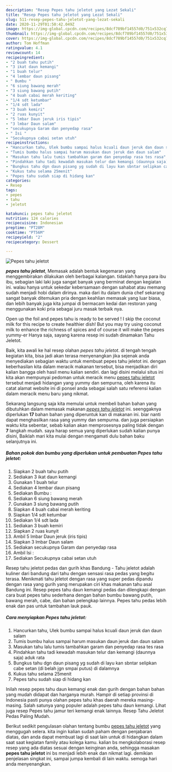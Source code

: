 ```yaml
---
description: "Resep Pepes tahu jeletot yang Lezat Sekali"
title: "Resep Pepes tahu jeletot yang Lezat Sekali"
slug: 511-resep-pepes-tahu-jeletot-yang-lezat-sekali
date: 2020-11-29T01:50:42.049Z
image: https://img-global.cpcdn.com/recipes/8dcf789bf14557d0/751x532cq70/pepes-tahu-jeletot-foto-resep-utama.jpg
thumbnail: https://img-global.cpcdn.com/recipes/8dcf789bf14557d0/751x532cq70/pepes-tahu-jeletot-foto-resep-utama.jpg
cover: https://img-global.cpcdn.com/recipes/8dcf789bf14557d0/751x532cq70/pepes-tahu-jeletot-foto-resep-utama.jpg
author: Tom Hoffman
ratingvalue: 4.1
reviewcount: 14
recipeingredient:
- "2 buah tahu putih"
- "3 ikat daun kemangi"
- "1 buah telur"
- "4 lembar daun pisang"
- " Bumbu "
- "6 siung bawang merah"
- "3 siung bawang putih"
- "4 buah cabai merah keriting"
- "1/4 sdt ketumbar"
- "1/4 sdt lada"
- "3 buah kemiri"
- "2 ruas kunyit"
- "5 lmbar Daun jeruk iris tipis"
- "3 lmbar Daun salam"
- "secukupnya Garam dan penyedap rasa"
- " Isi "
- "Secukupnya cabai setan utuh"
recipeinstructions:
- "Hancurkan tahu, Ulek bumbu sampai halus kcuali daun jeruk dan daun salam"
- "Tumis bumbu halus sampai harum masukan daun jeruk dan daun salam"
- "Masukan tahu lalu tumis tambahkan garam dan penyedap rasa tes rasa"
- "Pindahkan tahu tadi kewadah masukan telur dan kemangi (daunnya saja) aduk rata"
- "Bungkus tahu dgn daun pisang yg sudah di layu kan sbntar selipkan cabe setan (di belah jgn smpai putus) di dalamnya"
- "Kukus tahu selama 25menit"
- "Pepes tahu sudah siap di hidang kan"
categories:
- Resep
tags:
- pepes
- tahu
- jeletot

katakunci: pepes tahu jeletot 
nutrition: 124 calories
recipecuisine: Indonesian
preptime: "PT28M"
cooktime: "PT56M"
recipeyield: "2"
recipecategory: Dessert

---
```



![Pepes tahu jeletot](https://img-global.cpcdn.com/recipes/8dcf789bf14557d0/751x532cq70/pepes-tahu-jeletot-foto-resep-utama.jpg)

<b><i>pepes tahu jeletot</i></b>, Memasak adalah bentuk kegemaran yang menggembirakan dilakukan oleh berbagai kalangan. tidaklah hanya para ibu ibu, sebagian laki laki juga sangat banyak yang berminat dengan kegiatan ini. walau hanya untuk sekedar kebersamaan dengan sahabat atau memang sudah menjadi hobi dalam dirinya. maka dari itu dalam dunia chef sekarang sangat banyak ditemukan pria dengan keahlian memasak yang luar biasa, dan lebih banyak juga kita jumpai di bermacam kedai dan restoran yang menggunakan koki pria sebagai juru masak terbaik nya.

Open up the foil and pepes tahu is ready to be served ! I skip the coconut milk for this recipe to create healthier dish! But you may try using coconut milk to enhance the richness of spices and of course it will make the pepes yummy-er Hanya saja, sayang karena resep ini sudah dinamakan Tahu Jeletot.

Baik, kita awali ke hal resep olahan <i>pepes tahu jeletot</i>. di tengah tengah kegiatan kita, bisa jadi akan terasa menyenangkan jika sejenak anda menyediakan sebagian waktu untuk membuat pepes tahu jeletot ini. dengan keberhasilan kita dalam meracik makanan tersebut, bisa menjadikan diri kalian bangga oleh hasil menu kalian sendiri. dan lagi disini melalui situs ini kita akan mempunyai pedoman untuk meracik menu <u>pepes tahu jeletot</u> tersebut menjadi hidangan yang yummy dan sempurna, oleh karena itu catat alamat website ini di ponsel anda sebagai salah satu referensi kalian dalam meracik menu baru yang nikmat.


Sekarang langsung saja kita memulai untuk membeli bahan bahan yang dibutuhkan dalam memasak makanan <u><i>pepes tahu jeletot</i></u> ini. seenggaknya diperlukan <b>17</b> bahan bahan yang diperuntuk kan di makanan ini. biar nanti dapat menghasilkan rasa yang yummy dan sempurna. dan juga persiapkan waktu kita sebentar, sebab kalian akan memprosesnya paling tidak dengan <b>7</b> langkah mudah. saya harap semua yang diperlukan sudah kalian punya disini, Baiklah mari kita mulai dengan mengamati dulu bahan baku selanjutnya ini.

<!--inarticleads1-->

##### Bahan pokok dan bumbu yang diperlukan untuk pembuatan Pepes tahu jeletot:

1. Siapkan 2 buah tahu putih
1. Sediakan 3 ikat daun kemangi
1. Gunakan 1 buah telur
1. Sediakan 4 lembar daun pisang
1. Sediakan  Bumbu :
1. Sediakan 6 siung bawang merah
1. Gunakan 3 siung bawang putih
1. Siapkan 4 buah cabai merah keriting
1. Siapkan 1/4 sdt ketumbar
1. Sediakan 1/4 sdt lada
1. Sediakan 3 buah kemiri
1. Siapkan 2 ruas kunyit
1. Ambil 5 lmbar Daun jeruk (iris tipis)
1. Siapkan 3 lmbar Daun salam
1. Sediakan secukupnya Garam dan penyedap rasa
1. Ambil  Isi :
1. Sediakan Secukupnya cabai setan utuh


Resep tahu jeletot pedas dan gurih khas Bandung - Tahu jeletot adalah kuliner dari bandung dari tahu dengan sensasi rasa pedas yang begitu terasa. Menikmati tahu jeletot dengan rasa yang super pedas dipandu dengan rasa yang gurih yang merupakan ciri khas makanan tahu asal Bandung ini. Resep pepes tahu daun kemangi pedas dan dilengkapi dengan cara buat pepes tahu sederhana dengan bahan bumbu bawang putih, bawang merah, cabe, dan bahan pelengkap lainnya. Pepes tahu pedas lebih enak dan pas untuk tambahan lauk pauk. 

<!--inarticleads2-->

##### Cara menyiapkan Pepes tahu jeletot:

1. Hancurkan tahu, Ulek bumbu sampai halus kcuali daun jeruk dan daun salam
1. Tumis bumbu halus sampai harum masukan daun jeruk dan daun salam
1. Masukan tahu lalu tumis tambahkan garam dan penyedap rasa tes rasa
1. Pindahkan tahu tadi kewadah masukan telur dan kemangi (daunnya saja) aduk rata
1. Bungkus tahu dgn daun pisang yg sudah di layu kan sbntar selipkan cabe setan (di belah jgn smpai putus) di dalamnya
1. Kukus tahu selama 25menit
1. Pepes tahu sudah siap di hidang kan


Inilah resep pepes tahu daun kemangi enak dan gurih dengan bahan bahan yang mudah didapat dan harganya murah. Hampir di setiap provinsi di Indonesia pasti punya olahan pepes tahu khas daerah mereka masing-masing. Salah satunya yang populer adalah pepes tahu daun kemangi. Lihat juga resep Pepes tahu jamur teri kemangi enak lainnya. Resep Tahu Jeletot Pedas Paling Mudah. 

Berikut sedikit pengulasan olahan tentang bumbu <u>pepes tahu jeletot</u> yang menggugah selera. kita ingin kalian sudah paham dengan penjabaran diatas, dan anda dapat membuat lagi di saat lain untuk di hidangkan dalam saat saat kegiatan family atau kolega kamu. kalian bs mengkolaborasi resep resep yang ada diatas sesuai dengan keinginan anda, sehingga masakan <b>pepes tahu jeletot</b> ini bs menjadi lebih enak dan nikmat lagi. demikian penjelasan singkat ini, sampai jumpa kembali di lain waktu. semoga hari anda menyenangkan.
